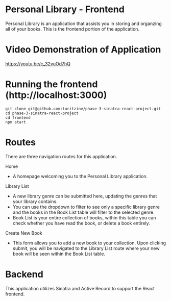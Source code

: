 # Personal Library - Frontend

Personal Library is an application that assists you in storing and organzing all of your books.  This is the frontend portion of the application.

# Video Demonstration of Application

https://youtu.be/c_32vuOd7hQ

# Running the frontend (http://localhost:3000)

```
git clone git@github.com:turitzinv/phase-3-sinatra-react-project.git
cd phase-3-sinatra-react-project
cd frontend
npm start
```

# Routes

There are three navigation routes for this application.

Home
- A homepage welcoming you to the Personal Library application.

Library List
- A new library genre can be submitted here, updating the genres that your library contains.
- You can use the dropdown to filter to see only a specific library genre and the books in the Book List table will filter to the selected genre.
- Book List is your entire collection of books, within this table you can check whether you have read the book, or delete a book entirely.

Create New Book
- This form allows you to add a new book to your collection.  Upon clicking submit, you will be navigated to the Library List route where your new book will be seen within the Book List table.

# Backend

This application utilizes Sinatra and Active Record to support the React frontend.